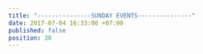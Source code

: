 ```yaml
---
title: "---------------SUNDAY EVENTS---------------"
date: 2017-07-04 16:33:00 +07:00
published: false
position: 30
---
```


